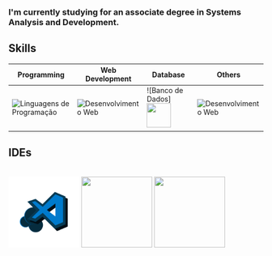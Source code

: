 ### I'm currently studying for an associate degree in Systems Analysis and Development.
## Skills
| Programming | Web Development | Database | Others |
| ------ | ------ | ------ | ------ |
| ![Linguagens de Programação](https://skillicons.dev/icons?i=java,typescript,python) | ![Desenvolvimento Web](https://skillicons.dev/icons?i=angular,bootstrap) | ![Banco de Dados]<img width='48px' height='48px' src="https://cdn-icons-png.freepik.com/512/5968/5968409.png"/> | ![Desenvolvimento Web](https://skillicons.dev/icons?i=figma)

## IDEs
<br/>
<div>
<img width='140px' height='140px' src="https://raw.githubusercontent.com/vscode-icons/vscode-icons/master/images/logo@3x.png"/>
<img width='140px' height='140px' src="https://cdn.icon-icons.com/icons2/1381/PNG/512/eclipse_94656.png"/>
<img width='140px' height='140px' src="https://upload.wikimedia.org/wikipedia/commons/thumb/9/9c/IntelliJ_IDEA_Icon.svg/2048px-IntelliJ_IDEA_Icon.svg.png"/>
</div>
